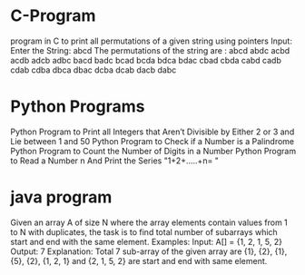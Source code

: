 # C-Program
program in C to print all permutations of a given string using pointers
Input:
Enter the String: abcd
The permutations of the string are :
abcd abdc acbd acdb adcb adbc bacd badc bcad bcda bdca bdac cbad cbda cabd cadb cdab cdba dbca dbac dcba dcab dacb dabc

# Python Programs
Python Program to Print all Integers that Aren’t Divisible by Either 2 or 3 and Lie between 1 and 50
Python Program to Check if a Number is a Palindrome
Python Program to Count the Number of Digits in a Number
Python Program to Read a Number n And Print the Series "1+2+…..+n= "

# java program
Given an array A of size N where the array elements contain values from 1 to N with duplicates, the task is to find total number of subarrays which start and end with the same element.
Examples:
Input: A[] = {1, 2, 1, 5, 2}
Output: 7
Explanation:
Total 7 sub-array of the given array are {1}, {2}, {1}, {5}, {2}, {1, 2, 1} and {2, 1, 5, 2} are start and end with same element.

